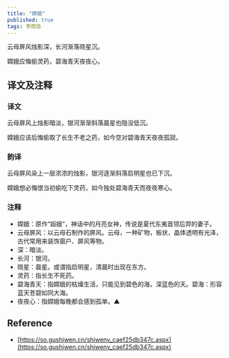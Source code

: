 ```yaml
---
title: "嫦娥"
published: true
tags: 李商隐
---
```


云母屏风烛影深，长河渐落晓星沉。

嫦娥应悔偷灵药，碧海青天夜夜心。

## 译文及注释

### 译文

云母屏风上烛影暗淡，银河渐渐斜落晨星也隐没低沉。

嫦娥应该后悔偷取了长生不老之药，如今空对碧海青天夜夜孤寂。

### 韵译

云母屏风染上一层浓浓的烛影，银河逐渐斜落启明星也已下沉。

嫦娥想必悔恨当初偷吃下灵药，如今独处碧海青天而夜夜寒心。

### 注释

- 嫦娥：原作“姮娥”，神话中的月亮女神，传说是夏代东夷首领后羿的妻子。
- 云母屏风：以云母石制作的屏风。云母，一种矿物，板状，晶体透明有光泽，古代常用来装饰窗户、屏风等物。
- 深：暗淡。
- 长河：银河。
- 晓星：晨星。或谓指启明星，清晨时出现在东方。
- 灵药：指长生不死药。
- 碧海青天：指嫦娥的枯燥生活，只能见到碧色的海，深蓝色的天。碧海：形容蓝天苍碧如同大海。
- 夜夜心：指嫦娥每晚都会感到孤单。▲

## Reference

- [https://so.gushiwen.cn/shiwenv_caef25db347c.aspx](https://so.gushiwen.cn/shiwenv_caef25db347c.aspx)